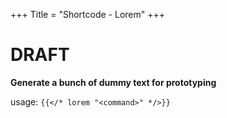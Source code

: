 +++
Title = "Shortcode - Lorem"
+++
# DRAFT

**Generate a bunch of dummy text for prototyping**

usage: ```{{</* lorem "<command>" */>}}```
